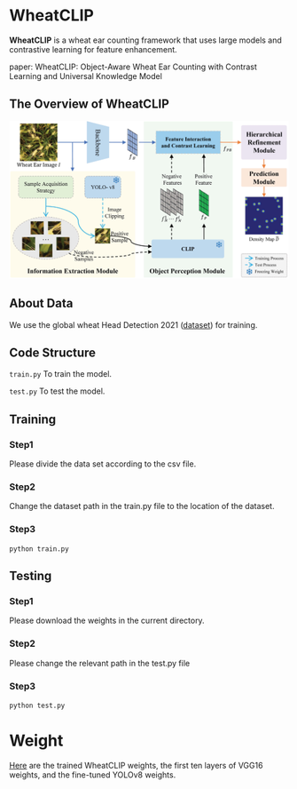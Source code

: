 # WheatCLIP

**WheatCLIP** is a wheat ear counting framework that uses large models and contrastive learning for feature enhancement.

paper: WheatCLIP: Object-Aware Wheat Ear Counting with Contrast Learning and Universal Knowledge Model
## The Overview of WheatCLIP
![](methodoverview.jpg)


## About Data
We use the global wheat Head Detection 2021 ([dataset](http://www.global-wheat.com/gwhd.html)) for training.

## Code Structure
`train.py` To train the model. 

`test.py` To test the model. 

## Training
### Step1  
Please divide the data set according to the csv file.

### Step2
Change the dataset path in the train.py file to the location of the dataset.

### Step3
```shell
python train.py
```
## Testing
### Step1
Please download the weights in the current directory.
### Step2
Please change the relevant path in the test.py file
### Step3
```shell
python test.py 
```
# Weight
 [Here](https://pan.baidu.com/s/1Ts6YQszzqiltmb9FTSvHuA?pwd=9fgn) are the trained WheatCLIP weights, the first ten layers of VGG16 weights, and the fine-tuned YOLOv8 weights.
